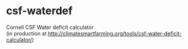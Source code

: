 # csf-waterdef
Cornell CSF Water deficit calculator\
(in production at http://climatesmartfarming.org/tools/csf-water-deficit-calculator/)

